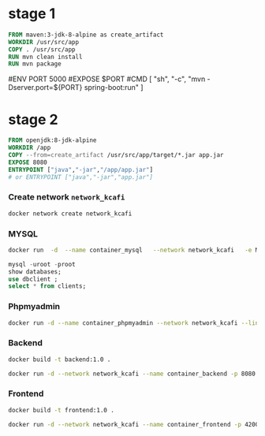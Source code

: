 # stage 1
``` dockerfile
FROM maven:3-jdk-8-alpine as create_artifact
WORKDIR /usr/src/app
COPY . /usr/src/app
RUN mvn clean install
RUN mvn package
```

#ENV PORT 5000
#EXPOSE $PORT
#CMD [ "sh", "-c", "mvn -Dserver.port=${PORT} spring-boot:run" ]

# stage 2

``` dockerfile
FROM openjdk:8-jdk-alpine
WORKDIR /app 
COPY --from=create_artifact /usr/src/app/target/*.jar app.jar
EXPOSE 8080
ENTRYPOINT ["java","-jar","/app/app.jar"]
# or ENTRYPOINT ["java","-jar","app.jar"]
```

### Create network  `network_kcafi`
``` sh
docker network create network_kcafi
```

### MYSQL 

``` sh
docker run  -d  --name container_mysql   --network network_kcafi   -e MYSQL_ROOT_PASSWORD=root  -e MYSQL_DATABASE=dbclient  -p 3307:3306  mysql:8
```

``` sql
mysql -uroot -proot
show databases;
use dbclient ;
select * from clients;
```
### Phpmyadmin 
``` sh
docker run -d --name container_phpmyadmin --network network_kcafi --link container_mysql:db -p 7000:80 -v /some/local/directory/config.user.inc.php:/etc/phpmyadmin/config.user.inc.php phpmyadmin
``` 

### Backend
``` sh
docker build -t backend:1.0 .
```
``` sh
docker run -d --network network_kcafi --name container_backend -p 8080:8080 backend:1.0
```
### Frontend
``` sh
docker build -t frontend:1.0 .
```
``` sh
docker run -d --network network_kcafi --name container_frontend -p 4200:80 frontend:1.0
```



